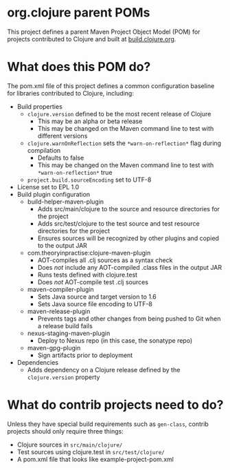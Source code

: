 org.clojure parent POMs
========================================

This project defines a parent Maven Project Object Model (POM) for
projects contributed to Clojure and built at
[build.clojure.org](http://build.clojure.org).


What does this POM do?
========================================

The pom.xml file of this project defines a common configuration
baseline for libraries contributed to Clojure, including:

* Build properties
  * `clojure.version` defined to be the most recent release of Clojure
    * This may be an alpha or beta release
    * This may be changed on the Maven command line to test with different versions
  * `clojure.warnOnReflection` sets the `*warn-on-reflection*` flag during compilation
    * Defaults to false
    * This may be changed on the Maven command line to test with `*warn-on-reflection*` true
  * `project.build.sourceEncoding` set to UTF-8
* License set to EPL 1.0
* Build plugin configuration
  * build-helper-maven-plugin
    * Adds src/main/clojure to the source and resource directories for the project
    * Adds src/test/clojure to the test source and test resource directories for the project
    * Ensures sources will be recognized by other plugins and copied to the output JAR
  * com.theoryinpractise:clojure-maven-plugin
    * AOT-compiles all .clj sources as a syntax check
    * Does *not* include any AOT-compiled .class files in the output JAR
    * Runs tests defined with clojure.test
    * Does *not* AOT-compile test .clj sources
  * maven-compiler-plugin
    * Sets Java source and target version to 1.6
    * Sets Java source file encoding to UTF-8
  * maven-release-plugin
    * Prevents tags and other changes from being pushed to Git when a release build fails
  * nexus-staging-maven-plugin
    * Deploy to Nexus repo (in this case, the sonatype repo)
  * maven-gpg-plugin
    * Sign artifacts prior to deployment 
* Dependencies
  * Adds dependency on a Clojure release defined by the `clojure.version` property


What do contrib projects need to do?
========================================

Unless they have special build requirements such as `gen-class`,
contrib projects should only require three things:

* Clojure sources in `src/main/clojure/`
* Test sources using clojure.test in `src/test/clojure/`
* A pom.xml file that looks like example-project-pom.xml
